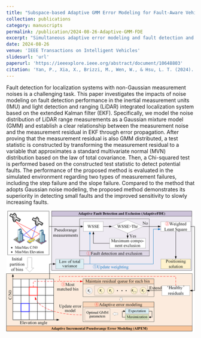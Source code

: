 ```yaml
---
title: "Subspace-based Adaptive GMM Error Modeling for Fault-Aware Vehicular GNSS Positioning in Urban Canyons"
collection: publications
category: manuscripts
permalink: /publication/2024-08-26-Adaptive-GMM-FDE
excerpt: "Simultaneous adaptive error modeling and fault detection and exclusion <br/><img src='/assets/images/AdpGMM-cover.jpg' width = '500'>"
date: 2024-08-26
venue: 'IEEE Transactions on Intelligent Vehicles'
slidesurl: 'url'
paperurl: 'https://ieeexplore.ieee.org/abstract/document/10648803'
citation: 'Yan, P., Xia, X., Brizzi, M., Wen, W., & Hsu, L. T. (2024). &quot;Subspace-based Adaptive GMM Error Modeling for Fault-Aware Pseudorange-based Positioning in Urban Canyons&quot;. <i>IEEE Transactions on Intelligent Vehicles</i>, doi: 10.1109/TIV.2024.3450198'
---
```



Fault detection for localization systems with non-Gaussian measurement noises is a challenging task. This paper investigates the impacts of noise modeling on fault detection performance in the inertial measurement units (IMU) and light detection and ranging (LiDAR) integrated localization system based on the extended Kalman filter (EKF). Specifically, we model the noise distribution of LiDAR range measurements as a Gaussian mixture model (GMM) and establish a clear relationship between the measurement noise and the measurement residual in EKF through error propagation. After proving that the measurement residual is also GMM distributed, a test statistic is constructed by transforming the measurement residual to a variable that approximates a standard multivariate normal (MVN) distribution based on the law of total covariance. Then, a Chi-squared test is performed based on the constructed test statistic to detect potential faults. The performance of the proposed method is evaluated in the simulated environment regarding two types of measurement failures, including the step failure and the slope failure. Compared to the method that adopts Gaussian noise modeling, the proposed method demonstrates its superiority in detecting small faults and the improved sensitivity to slowly increasing faults.

<img src='/assets/images/AdpGMM-cover.jpg' width = '900'>